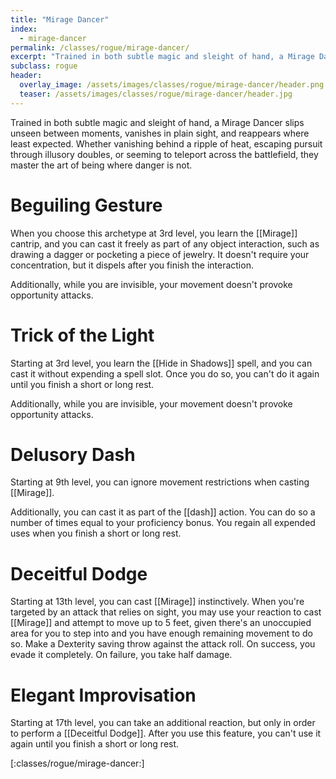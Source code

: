 ```yaml
---
title: "Mirage Dancer"
index:
  - mirage-dancer
permalink: /classes/rogue/mirage-dancer/
excerpt: "Trained in both subtle magic and sleight of hand, a Mirage Dancer slips unseen between moments, vanishes in plain sight, and reappears where least expected."
subclass: rogue
header:
  overlay_image: /assets/images/classes/rogue/mirage-dancer/header.png
  teaser: /assets/images/classes/rogue/mirage-dancer/header.jpg
---
```

Trained in both subtle magic and sleight of hand, a Mirage Dancer slips unseen between moments, vanishes in plain sight, and reappears where least expected. Whether vanishing behind a ripple of heat, escaping pursuit through illusory doubles, or seeming to teleport across the battlefield, they master the art of being where danger is not.

# Beguiling Gesture
When you choose this archetype at 3rd level, you learn the [[Mirage]] cantrip, and you can cast it freely as part of any object interaction, such as drawing a dagger or pocketing a piece of jewelry. It doesn't require your concentration, but it dispels after you finish the interaction.

Additionally, while you are invisible, your movement doesn't provoke opportunity attacks.

# Trick of the Light
Starting at 3rd level, you learn the [[Hide in Shadows]] spell, and you can cast it without expending a spell slot. Once you do so, you can't do it again until you finish a short or long rest.

Additionally, while you are invisible, your movement doesn't provoke opportunity attacks.

# Delusory Dash
Starting at 9th level, you can ignore movement restrictions when casting [[Mirage]].

Additionally, you can cast it as part of the [[dash]] action. You can do so a number of times equal to your proficiency bonus. You regain all expended uses when you finish a short or long rest.

# Deceitful Dodge
Starting at 13th level, you can cast [[Mirage]] instinctively. When you're targeted by an attack that relies on sight, you may use your reaction to cast [[Mirage]] and attempt to move up to 5 feet, given there's an unoccupied area for you to step into and you have enough remaining movement to do so. Make a Dexterity saving throw against the attack roll. On success, you evade it completely. On failure, you take half damage.

# Elegant Improvisation
Starting at 17th level, you can take an additional reaction, but only in order to perform a [[Deceitful Dodge]]. After you use this feature, you can't use it again until you finish a short or long rest.

[:classes/rogue/mirage-dancer:]
